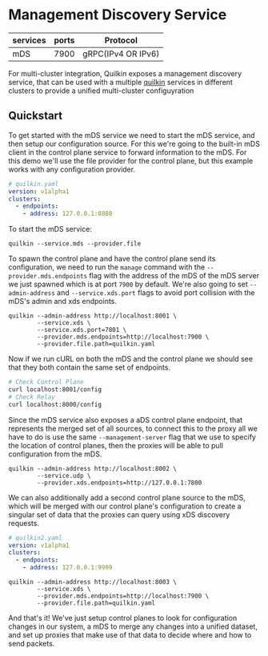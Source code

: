 # Management Discovery Service

| services | ports | Protocol           |
|----------|-------|--------------------|
| mDS     | 7900  | gRPC(IPv4 OR IPv6) |

For multi-cluster integration, Quilkin exposes a management discovery service,
that can be used with a multiple [quilkin](./xds.md) services in different
clusters to provide a unified multi-cluster configuyration 

## Quickstart
To get started with the mDS service we need to start the mDS service, and
then setup our configuration source. For this we're going to the built-in
mDS client in the control plane service to forward information to the mDS.
For this demo we'll use the file provider for the control plane, but this
example works with any configuration provider.

```yaml
# quilkin.yaml
version: v1alpha1
clusters:
  - endpoints:
    - address: 127.0.0.1:8888
```

To start the mDS service:

```
quilkin --service.mds --provider.file
```

To spawn the control plane and have the control plane send its configuration,
we need to run the `manage` command with the `--provider.mds.endpoints` flag
with the address of the mDS of the mDS server we just spawned which is at port
`7900` by default. We're also going to set `--admin-address` and
`--service.xds.port` flags to avoid port collision with the mDS's admin and
xds endpoints.

```
quilkin --admin-address http://localhost:8001 \
        --service.xds \
        --service.xds.port=7801 \
        --provider.mds.endpoints=http://localhost:7900 \
        --provider.file.path=quilkin.yaml
```

Now if we run cURL on both the mDS and the control plane we should see that
they both contain the same set of endpoints.

```bash
# Check Control Plane
curl localhost:8001/config
# Check Relay
curl localhost:8000/config
```

Since the mDS service also exposes a aDS control plane endpoint, that
represents the merged set of all sources, to connect this to the proxy all we
have to do is use the same `--management-server` flag that we use to specify
the location of control planes, then the proxies will be able to pull
configuration from the mDS.

```
quilkin --admin-address http://localhost:8002 \
        --service.udp \
        --provider.xds.endpoints=http://127.0.0.1:7800
```

We can also additionally add a second control plane source to the mDS, which
will be merged with our control plane's configuration to create a singular
set of data that the proxies can query using xDS discovery requests.

```yaml
# quilkin2.yaml
version: v1alpha1
clusters:
  - endpoints:
    - address: 127.0.0.1:9999
```

```
quilkin --admin-address http://localhost:8003 \
        --service.xds \
        --provider.mds.endpoints=http://localhost:7900 \
        --provider.file.path=quilkin.yaml
```

And that's it! We've just setup control planes to look for configuration changes
in our system, a mDS to merge any changes into a unified dataset, and set up
proxies that make use of that data to decide where and how to send packets.
